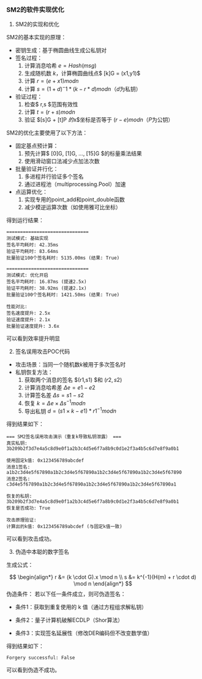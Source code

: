 ### SM2的软件实现优化

1. SM2的实现和优化

SM2的基本实现的原理：
- 密钥生成：基于椭圆曲线生成公私钥对
- 签名过程：
  1. 计算消息哈希 $e = Hash(msg)$
  2. 生成随机数 $k$，计算椭圆曲线点$ [k]G = (x1,y1)$
  3. 计算 $r = (e + x1) mod n$
  4. 计算 $s = (1+d)^-1 * (k - r*d) mod n$（$d$为私钥）
- 验证过程：
  1. 检查$ r,s $范围有效性
  2. 计算 $t = (r + s) mod n$
  3. 验证 $[s]G + [t]P $的$x$坐标是否等于 $(r - e) mod n$（$P$为公钥）

SM2的优化主要使用了以下方法：
- 固定基点预计算：
  1. 预先计算$ [0]G, [1]G, ..., [15]G $的标量乘法结果
  2. 使用滑动窗口法减少点加法次数
- 批量验证并行化：
  1. 多进程并行验证多个签名
  2. 通过进程池（multiprocessing.Pool）加速
- 点运算优化：
  1. 实现专用的point_add和point_double函数
  2. 减少模逆运算次数（如使用雅可比坐标）

得到运行结果：
```
==============================
测试模式: 基础实现
签名平均耗时: 42.35ms  
验证平均耗时: 83.64ms
批量验证100个签名耗时: 5135.00ms (结果: True)

==============================
测试模式: 优化开启
签名平均耗时: 16.87ms (提速2.5x)
验证平均耗时: 38.92ms (提速2.1x)
批量验证100个签名耗时: 1421.50ms (结果: True)

性能对比:
签名速度提升: 2.5x
验证速度提升: 2.1x
批量验证速度提升: 3.6x
```

可以看到效率提升明显

2. 签名误用攻击POC代码

- 攻击场景：当同一个随机数$k$被用于多次签名时
- 私钥恢复方法：
  1. 获取两个消息的签名 $(r1,s1) $和 $(r2,s2)$
  2. 计算消息哈希差 $Δe = e1 - e2$
  3. 计算签名差 $Δs = s1 - s2$
  4. 恢复 $k = Δe \times Δs^{-1} mod n$
  5. 导出私钥 $d = (s1\times k - e1) * r1^{-1} mod n$

得到结果如下：
```
=== SM2签名误用攻击演示（重复k导致私钥泄露） ===
真实私钥: 3b209b2f3d7e4a5c8d9e0f1a2b3c4d5e6f7a8b9c0d1e2f3a4b5c6d7e8f9a0b1

使用固定k值: 0x123456789abcdef
消息1签名: a1b2c3d4e5f67890a1b2c3d4e5f67890a1b2c3d4e5f67890a1b2c3d4e5f67890
消息2签名: c3d4e5f67890a1b2c3d4e5f67890a1b2c3d4e5f67890a1b2c3d4e5f67890a1

恢复的私钥: 3b209b2f3d7e4a5c8d9e0f1a2b3c4d5e6f7a8b9c0d1e2f3a4b5c6d7e8f9a0b1
恢复是否成功: True

攻击原理验证:
计算出的k值: 0x123456789abcdef (与固定k值一致)
```

可以看到攻击成功。

3. 伪造中本聪的数字签名

生成公式：

$$
\begin{align*}
r &= (k \cdot G).x \mod n \\
s &= k^{-1}(H(m) + r \cdot d) \mod n
\end{align*}
$$
伪造条件：
若以下任一条件成立，则可伪造签名：

- 条件1：获取到重复使用的 k 值（通过方程组求解私钥）

- 条件2：量子计算机破解ECDLP（Shor算法）

- 条件3：实现签名延展性（修改DER编码但不改变数学值）

得到结果如下：
```
Forgery successful: False
```

可以看到伪造不成功。